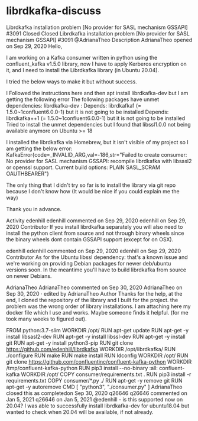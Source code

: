 # librdkafka-discuss

Librdkafka installation problem [No provider for SASL mechanism GSSAPI] #3091
Closed
Closed
Librdkafka installation problem [No provider for SASL mechanism GSSAPI]
#3091
@AdrianaTheo
Description
AdrianaTheo
opened on Sep 29, 2020
Hello,

I am working on a Kafka consumer written in python using the confluent_kafka v1.5.0 library, now I have to apply Kerberos encryption on it, and I need to install the Librdkafka library (in Ubuntu 20.04).

I tried the below ways to make it but without success.

I Followed the instructions here and then apt install librdkafka-dev but I am getting the following error
The following packages have unmet dependencies:
 librdkafka-dev : Depends: librdkafka1 (= 1.5.0~1confluent6.0.0-1) but it is not going to be installed
                  Depends: librdkafka++1 (= 1.5.0~1confluent6.0.0-1) but it is not going to be installed
Tried to install the unmet dependencies but I found that libssl1.0.0 not being available anymore on Ubuntu >= 18

I installed the librdkafka via Homebrew, but it isn't visible of my project so I am getting the below error:
KafkaError{code=_INVALID_ARG,val=-186,str="Failed to create consumer: No provider for SASL mechanism GSSAPI: recompile librdkafka with libsasl2 or openssl support. Current build options: PLAIN SASL_SCRAM OAUTHBEARER"}

The only thing that I didn't try so far is to install the library via git repo because I don't know how (It would be nice if you could explain me the way)

Thank you in advance.

Activity
edenhill
edenhill commented on Sep 29, 2020
edenhill
on Sep 29, 2020
Contributor
If you install librdkafka separately you will also need to install the python client from source and not through binary wheels since the binary wheels dont contain GSSAPI support (except for on OSX).

edenhill
edenhill commented on Sep 29, 2020
edenhill
on Sep 29, 2020
Contributor
As for the Ubuntu libssl dependency: that's a known issue and we're working on providing Debian packages for newer deb/ubuntu versions soon. In the meantime you'll have to build librdkafka from source on newer Debians.

AdrianaTheo
AdrianaTheo commented on Sep 30, 2020
AdrianaTheo
on Sep 30, 2020 · edited by AdrianaTheo
Author
Thanks for the help, at the end, I cloned the repository of the library and I built for the project.
the problem was the wrong order of library installations. I am attaching here my docker file which I use and works.
Maybe someone finds it helpful. (for me took many weeks to figured out).

FROM python:3.7-slim
WORKDIR /opt/
RUN apt-get update
RUN apt-get -y install libsasl2-dev
RUN apt-get -y install libssl-dev
RUN apt-get -y install git
RUN apt-get -y install python3-pip
RUN git clone https://github.com/edenhill/librdkafka
WORKDIR /opt/librdkafka/
RUN ./configure
RUN make
RUN make install
RUN ldconfig
WORKDIR /opt/
RUN git clone https://github.com/confluentinc/confluent-kafka-python
WORKDIR /tmp/confluent-kafka-python
RUN pip3 install --no-binary :all: confluent-kafka
WORKDIR /opt/
COPY consumer/requirements.txt .
RUN pip3 install -r requirements.txt
COPY consumer/*.py ./
RUN apt-get -y remove git
RUN apt-get -y autoremove
CMD [ "python3", "./consumer.py" ]
AdrianaTheo
closed this as completedon Sep 30, 2020
q26646
q26646 commented on Jan 5, 2021
q26646
on Jan 5, 2021
@edenhill - is this supported now on 20.04? I was able to successfully install librdkafka-dev for ubuntu18.04 but wanted to check when 20.04 will be available, if not already.
